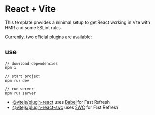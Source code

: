 # React + Vite

This template provides a minimal setup to get React working in Vite with HMR and some ESLint rules.

Currently, two official plugins are available:

## use

```git bash
// download dependencies
npm i

// start project
npm ruv dev

// run server
npm run server
```

- [@vitejs/plugin-react](https://github.com/vitejs/vite-plugin-react/blob/main/packages/plugin-react/README.md) uses [Babel](https://babeljs.io/) for Fast Refresh
- [@vitejs/plugin-react-swc](https://github.com/vitejs/vite-plugin-react-swc) uses [SWC](https://swc.rs/) for Fast Refresh

